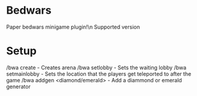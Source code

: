 # Bedwars 
Paper bedwars minigame plugin!\n
Supported version


# Setup
/bwa create <arena name> - Creates arena
/bwa setlobby <arena name> - Sets the waiting lobby
/bwa setmainlobby <arena name> - Sets the location that the players get teleported to after the game
/bwa addgen <arena name> <diamond/emerald> - Add a diammond or emerald generator
